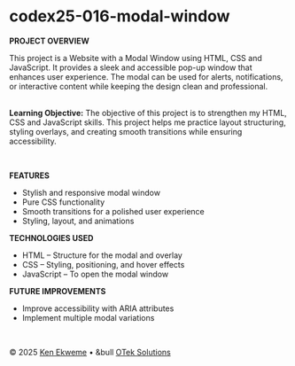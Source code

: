# codex25-016-modal-window

<p><strong>PROJECT OVERVIEW</strong></p>
This project is a Website with a Modal Window using HTML, CSS and JavaScript. It provides a sleek and accessible pop-up window that enhances user experience. The modal can be used for alerts, notifications, or interactive content while keeping the design clean and professional.
<br><br>
<p><strong>Learning Objective:</strong> The objective of this project is to strengthen my HTML, CSS and JavaScript skills. This project helps me practice layout structuring, styling overlays, and creating smooth transitions while ensuring accessibility.</p>
<br>
<p><strong>FEATURES</strong></p>
<ul>
  <li>Stylish and responsive modal window</li>
  <li>Pure CSS functionality</li>
  <li> Smooth transitions for a polished user experience</li>
  <li>Styling, layout, and animations</li>
</ul>
<p><strong>TECHNOLOGIES USED</strong></p>
<ul>
  <li>HTML – Structure for the modal and overlay</li>
  <li>CSS – Styling, positioning, and hover effects</li>
  <li>JavaScript – To open the modal window</li>
</ul>
<p><strong>FUTURE IMPROVEMENTS</strong></p>
<ul>
  <li>Improve accessibility with ARIA attributes</li>
  <li>Implement multiple modal variations</li>
</ul>
<br>
<footer>
    <p>&copy; 2025 <a href="https://www.linkedin.com/in/ekweme-ken" target="_blank">Ken Ekweme</a> &#8226; &bull <a href="https://www.oteksolutions.net" target="_blank">OTek Solutions</a></p>
</footer>
